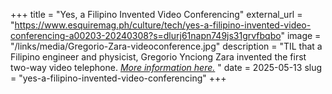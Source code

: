 +++
title = "Yes, a Filipino Invented Video Conferencing"
external_url = "https://www.esquiremag.ph/culture/tech/yes-a-filipino-invented-video-conferencing-a00203-20240308?s=dlurj61napn749js31grvfbqbo"
image = "/links/media/Gregorio-Zara-videoconference.jpg"
description = "TIL that a Filipino engineer and physicist, Gregorio Ynciong Zara invented the first two-way video telephone. *[More information here.](https://www.thoughtco.com/gregorio-zara-filipino-scientist-1991703)* "
date = 2025-05-13
slug = "yes-a-filipino-invented-video-conferencing"
+++ 